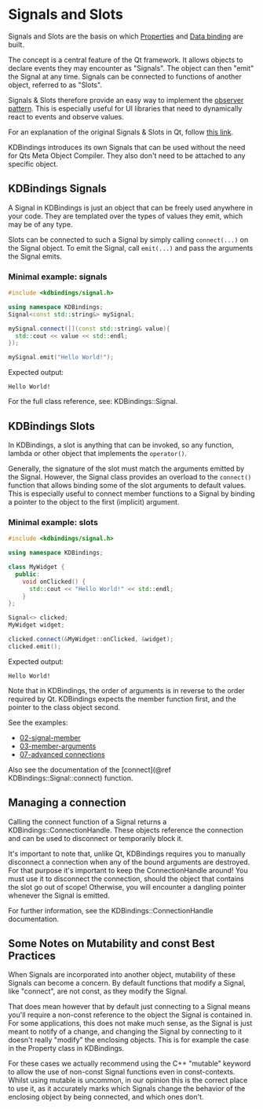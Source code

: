 # Signals and Slots

Signals and Slots are the basis on which [Properties](properties.md) and
[Data binding](data-binding.md) are built.

The concept is a central feature of the Qt framework.
It allows objects to declare events they may encounter as "Signals".
The object can then "emit" the Signal at any time.
Signals can be connected to functions of another object, referred to as "Slots".

Signals & Slots therefore provide an easy way to implement the
[observer pattern](https://en.wikipedia.org/wiki/Observer_pattern). This is especially useful for
UI libraries that need to dynamically react to events and observe values.

For an explanation of the original Signals & Slots in Qt, follow
[this link](https://doc.qt.io/qt-5/signalsandslots.html).

KDBindings introduces its own Signals that can be used without the need for Qts Meta Object Compiler.
They also don't need to be attached to any specific object.

## KDBindings Signals

A Signal in KDBindings is just an object that can be freely used anywhere in your code.
They are templated over the types of values they emit, which may be of any type.

Slots can be connected to such a Signal by simply calling `connect(...)` on the Signal object.
To emit the Signal, call `emit(...)` and pass the arguments the Signal emits.

### Minimal example: signals

``` cpp
#include <kdbindings/signal.h>

using namespace KDBindings;
Signal<const std::string&> mySignal;

mySignal.connect([](const std::string& value){
  std::cout << value << std::endl;
});

mySignal.emit("Hello World!");
```

Expected output:

```text
Hello World!
```

For the full class reference, see: KDBindings::Signal.

## KDBindings Slots

In KDBindings, a slot is anything that can be invoked, so any function, lambda or other object that
implements the `operator()`.

Generally, the signature of the slot must match the arguments emitted by the Signal.
However, the Signal class provides an overload to the `connect()` function that allows binding some
of the slot arguments to default values.  This is especially useful to connect member functions to
a Signal by binding a pointer to the object to the first (implicit) argument.

### Minimal example: slots

``` cpp
#include <kdbindings/signal.h>

using namespace KDBindings;

class MyWidget {
  public:
    void onClicked() {
      std::cout << "Hello World!" << std::endl;
    }
};

Signal<> clicked;
MyWidget widget;

clicked.connect(&MyWidget::onClicked, &widget);
clicked.emit();
```

Expected output:

```text
Hello World!
```

Note that in KDBindings, the order of arguments is in reverse to the order required by Qt.
KDBindings expects the member function first, and the pointer to the class object second.

See the examples:

- [02-signal-member](./02-signal-member_2main_8cpp-example.html)
- [03-member-arguments](./03-member-arguments_2main_8cpp-example.html)
- [07-advanced connections](./07-advanced-connections_2main_8cpp-example.html)

Also see the documentation of the [connect](@ref KDBindings::Signal::connect) function.

## Managing a connection

Calling the connect function of a Signal returns a KDBindings::ConnectionHandle.
These objects reference the connection and can be used to disconnect or temporarily block it.

It's important to note that, unlike Qt, KDBindings requires you to manually disconnect a connection
when any of the bound arguments are destroyed.  For that purpose it's important to keep the
ConnectionHandle around!  You must use it to disconnect the connection, should the object that
contains the slot go out of scope!  Otherwise, you will encounter a dangling pointer whenever the
Signal is emitted.

For further information, see the KDBindings::ConnectionHandle documentation.

## Some Notes on Mutability and const Best Practices

When Signals are incorporated into another object, mutability of these Signals can become a concern.
By default functions that modify a Signal, like "connect", are not const, as they modify the Signal.

That does mean however that by default just connecting to a Signal means you'll require a non-const
reference to the object the Signal is contained in.  For some applications, this does not make much
sense, as the Signal is just meant to notify of a change, and changing the Signal by connecting to
it doesn't really "modify" the enclosing objects. This is for example the case in the Property class
in KDBindings.

For these cases we actually recommend using the C++ "mutable" keyword to allow the use of
non-const Signal functions even in const-contexts.  Whilst using mutable is uncommon, in our opinion
this is the correct place to use it, as it accurately marks which Signals change the behavior of the
enclosing object by being connected, and which ones don't.
